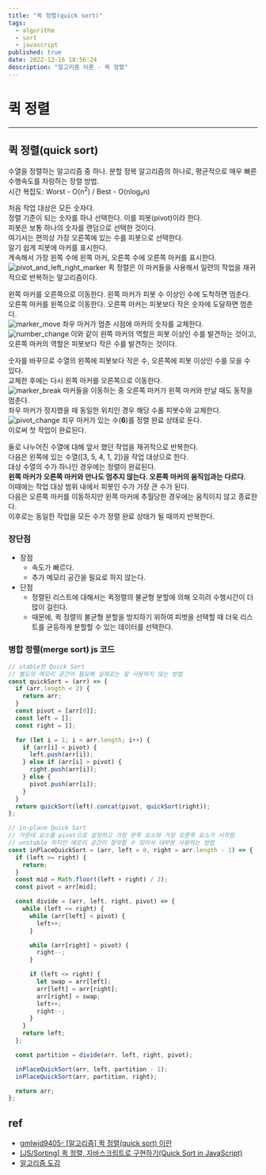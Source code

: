 ```yaml
---
title: "퀵 정렬(quick sort)"
tags:
  - algorithm
  - sort
  - javascript
published: true
date: 2022-12-16 18:56:24
description: "알고리즘 이론 - 퀵 정렬"
---
```


# 퀵 정렬

---

## 퀵 정렬(quick sort)

수열을 정렬하는 알고리즘 중 하나. 분할 정복 알고리즘의 하나로, 평균적으로 매우 빠른 수행속도를 자랑하는 정렬 방법.<br />
시간 복잡도: Worst - O(n<sup>2</sup>) / Best - O(nlog₂n)

처음 작업 대상은 모든 숫자다.<br />
정렬 기준이 되는 숫자를 하나 선택한다. 이를 피봇(pivot)이라 한다.<br />
피봇은 보통 하나의 숫자를 랜덤으로 선택한 것이다.<br />
여기서는 편의상 가장 오른쪽에 있는 수를 피봇으로 선택한다.<br />
알기 쉽게 피봇에 마커를 표시한다.<br />
계속해서 가장 왼쪽 수에 왼쪽 마커, 오른쪽 수에 오른쪽 마커를 표시한다.<br />
![pivot_and_left_right_marker](pivot_and_left_right_marker.png)
퀵 정렬은 이 마커들을 사용해서 일련의 작업을 재귀적으로 반복하는 알고리즘이다.<br />

왼쪽 마커를 오른쪽으로 이동한다. 왼쪽 마커가 피봇 수 이상인 수에 도착하면 멈춘다.<br />
오른쪽 마커를 왼쪽으로 이동한다. 오른쪽 마커는 피봇보다 작은 숫자에 도달하면 멈춘다.<br />
![marker_move](marker_move.png)
좌우 마커가 멈춘 시점에 마커의 숫자를 교체한다.<br />
![number_change](number_change.png)
이와 같이 왼쪽 마커의 역할은 피봇 이상인 수를 발견하는 것이고, 오른쪽 마커의 역할은 피봇보다 작은 수를 발견하는 것이다.<br />

숫자를 바꾸므로 수열의 왼쪽에 피봇보다 작은 수, 오른쪽에 피봇 이상인 수를 모을 수 있다.<br />
교체한 후에는 다시 왼쪽 마커를 오른쪽으로 이동한다.<br />
![marker_break](marker_break.png)
마커들을 이동하는 중 오른쪽 마커가 왼쪽 마커와 만날 때도 동작을 멈춘다.<br />
좌우 마커가 정지했을 때 동일한 위치인 경우 해당 수롤 피봇수와 교체한다.<br />
![pivot_change](pivot_change.png)
죄우 마커가 있는 수(**6**)를 정렬 완료 상태로 둔다.<br />
이로써 첫 작업이 완료된다.<br />

둘로 나누어진 수열에 대해 앞서 했던 작업을 재귀적으로 반복한다.<br />
다음은 왼쪽에 있는 수열([3, 5, 4, 1, 2])을 작업 대상으로 한다.<br />
대상 수열의 수가 하나인 경우에는 정렬이 완료된다.<br />
**왼쪽 마커가 오른쪽 마커와 만나도 멈추지 않는다. 오른쪽 마커의 움직임과는 다르다.**<br />
이때에는 작업 대상 범위 내에서 피봇인 수가 가장 큰 수가 된다.<br />
다음은 오른쪽 마커를 이동하지만 왼쪽 마커에 추월당한 경우에는 움직이지 않고 종료한다.<br />
이후로는 동일한 작업을 모든 수가 정렬 완료 상태가 될 때까지 반복한다.<br />

### 장단점

- 장점
  - 속도가 빠르다.
  - 추가 메모리 공간을 필요로 하지 않는다.
- 단점
  - 정렬된 리스트에 대해서는 퀵정렬의 불균형 분할에 의해 오히려 수행시간이 더 많이 걸린다.
  - 때문에, 퀵 정렬의 불균형 분할을 방지하기 위하여 피벗을 선택할 때 더욱 리스트를 균등하게 분할할 수 있는 데이터를 선택한다.

### 병합 정렬(merge sort) js 코드

```js
// stable한 Quick Sort
// 별도의 메모리 공간이 필요해 실제로는 잘 사용하지 않는 방법
const quickSort = (arr) => {
  if (arr.length < 2) {
    return arr;
  }
  const pivot = [arr[0]];
  const left = [];
  const right = [];

  for (let i = 1; i < arr.length; i++) {
    if (arr[i] < pivot) {
      left.push(arr[i]);
    } else if (arr[i] > pivot) {
      right.push(arr[i]);
    } else {
      pivot.push(arr[i]);
    }
  }
  return quickSort(left).concat(pivot, quickSort(right));
};

// in-place Quick Sort
// 가운데 요소를 pivot으로 설정하고 가장 왼쪽 요소와 가장 오른쪽 요소가 시작점
// unstable 하지만 메모리 공간이 절약할 수 있어서 대부분 사용하는 방법
const inPlaceQuickSort = (arr, left = 0, right = arr.length - 1) => {
  if (left >= right) {
    return;
  }
  const mid = Math.floor((left + right) / 2);
  const pivot = arr[mid];

  const divide = (arr, left, right, pivot) => {
    while (left <= right) {
      while (arr[left] < pivot) {
        left++;
      }

      while (arr[right] > pivot) {
        right--;
      }

      if (left <= right) {
        let swap = arr[left];
        arr[left] = arr[right];
        arr[right] = swap;
        left++;
        right--;
      }
    }
    return left;
  };

  const partition = divide(arr, left, right, pivot);

  inPlaceQuickSort(arr, left, partition - 1);
  inPlaceQuickSort(arr, partition, right);

  return arr;
};
```

## ref

- [gmlwjd9405- [알고리즘] 퀵 정렬(quick sort) 이란](https://gmlwjd9405.github.io/2018/05/10/algorithm-quick-sort.html)
- [[JS/Sorting] 퀵 정렬, 자바스크립트로 구현하기(Quick Sort in JavaScript)](https://im-developer.tistory.com/135)
- [알고리즘 도감](https://apps.apple.com/kr/app/%EC%95%8C%EA%B3%A0%EB%A6%AC%EC%A6%98-%EB%8F%84%EA%B0%90/id1047532631)
